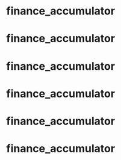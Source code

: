 # finance_accumulator
# finance_accumulator
# finance_accumulator
# finance_accumulator
# finance_accumulator
# finance_accumulator
